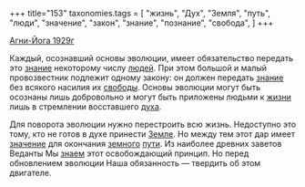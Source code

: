 +++
title="153"
taxonomies.tags = [
 "жизнь",
 "Дух",
 "Земля",
 "путь",
 "люди",
 "значение",
 "закон",
 "знание",
 "познание",
 "свобода",
]
+++

[Агни-Йога 1929г](/agni/1929)

Каждый, осознавший основы эволюции, имеет обязательство передать это [знание](/tags/знание) некоторому числу [людей](/tags/люди). При этом большой и малый провозвестник подлежит одному закону: он должен передать [знание](/tags/знание) без всякого насилия их [свободы](/tags/свобода). Основы эволюции могут быть осознаны лишь добровольно и могут быть приложены людьми к [жизни](/tags/жизнь) лишь в стремлении восставшего [духа](/tags/Дух).   

Для поворота эволюции нужно перестроить всю жизнь. Недоступно это тому, кто не готов в духе принести [Земле](/tags/Земля). Но между тем этот дар имеет [значение](/tags/значение) для окончания [земного](/tags/Земля) [пути](/tags/путь). Из наиболее древних заветов Веданты Мы [знаем](/tags/познание) этот освобождающий принцип. Но перед обновлением эволюции Наша обязанность — твердить об этом двигателе.